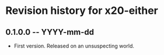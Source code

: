 # Revision history for x20-either

## 0.1.0.0 -- YYYY-mm-dd

* First version. Released on an unsuspecting world.
